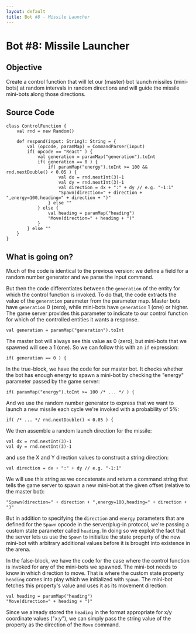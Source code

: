 ```yaml
---
layout: default
title: Bot #8 - Missile Launcher
---
```

<div id='TutorialDocumentData' data-prev='/tutorial/tutorial_20_bot_07.html' data-next='/tutorial/tutorial_20_bot_09.html' />

# Bot #8: Missile Launcher

## Objective

Create a control function that will let our (master) bot launch missiles (mini-bots) at random
intervals in random directions and will guide the missile mini-bots along those directions.


## Source Code <button class="LoadCodeButton" style="visibility: hidden;" data-url="/tutorial/tutorial_20_bot_08_sample_1.scala">Load into Editor</button>

    class ControlFunction {
        val rnd = new Random()

        def respond(input: String): String = {
            val (opcode, paramMap) = CommandParser(input)
            if( opcode == "React" ) {
                val generation = paramMap("generation").toInt
                if( generation == 0 ) {
                    if( paramMap("energy").toInt >= 100 && rnd.nextDouble() < 0.05 ) {
                        val dx = rnd.nextInt(3)-1
                        val dy = rnd.nextInt(3)-1
                        val direction = dx + ":" + dy // e.g. "-1:1"
                        "Spawn(direction=" + direction + ",energy=100,heading=" + direction + ")"
                    } else ""
                } else {
                    val heading = paramMap("heading")
                    "Move(direction=" + heading + ")"
                }
            } else ""
        }
    }


## What is going on?

Much of the code is identical to the previous version: we define a field for a random
number generator and we parse the input command.

But then the code differentiates between the `generation` of the entity for which the control
function is invoked. To do that, the code extracts the value of the `generation` parameter from
the parameter map. Master bots have `generation` 0 (zero), while mini-bots have `generation`
1 (one) or higher. The game server provides this parameter to indicate to our control function
for which of the controlled entities it wants a response.

    val generation = paramMap("generation").toInt

The master bot will always see this value as 0 (zero), but mini-bots that we spawned will see
a 1 (one). So we can follow this with an `if` expression:

    if( generation == 0 ) {

In the true-block, we have the code for our master bot. It checks whether the bot has
enough energy to spawn a mini-bot by checking the "energy" parameter passed by the game
server:

    if( paramMap("energy").toInt >= 100 /* ... */ ) {

And we use the random number generator to express that we want to launch a new missile
each cycle we're invoked with a probability of 5%:

    if( /* ... */ rnd.nextDouble() < 0.05 ) {

We then assemble a random launch direction for the missile:

    val dx = rnd.nextInt(3)-1
    val dy = rnd.nextInt(3)-1

and use the X and Y direction values to construct a string direction:

    val direction = dx + ":" + dy // e.g. "-1:1"

We will use this string as we concatenate and return a command string that tells the game
server to spawn a new mini-bot at the given offset (relative to the master bot):

    "Spawn(direction=" + direction + ",energy=100,heading=" + direction + ")"

But in addition to specifying the `direction` and `energy` parameters that are defined for
the `Spawn` opcode in the server/plug-in protocol, we're passing a custom state parameter
called `heading`. In doing so we exploit the fact that the server lets us use the `Spawn`
to initialize the state property of the new mini-bot with arbitrary additional values before
it is brought into existence in the arena.

In the false-block, we have the code for the case where the control function is invoked for any
of the mini-bots we spawned. The mini-bot needs to know in which direction to move. That is
where the custom state property `heading` comes into play which we initialized with `Spawn`.
The mini-bot fetches this property's value and uses it as its movement direction:

    val heading = paramMap("heading")
    "Move(direction=" + heading + ")"

Since we already stored the `heading` in the format appropriate for x/y coordinate values
("x:y"), we can simply pass the string value of the property as the direction of the `Move`
command.



